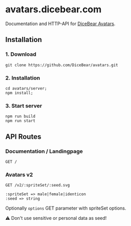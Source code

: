 # avatars.dicebear.com

Documentation and HTTP-API for [DiceBear Avatars](https://github.com/DiceBear/avatars).

## Installation

### 1. Download

```
git clone https://github.com/DiceBear/avatars.git
```

### 2. Installation

```
cd avatars/server;
npm install;
```

### 3. Start server

```
npm run build
npm run start
```

## API Routes

### Documentation / Landingpage

```
GET /
```

### Avatars v2

```
GET /v2/:spriteSet/:seed.svg
```

```
:spriteSet => male|female|identicon
:seed => string
```

Optionally `options` GET parameter with spriteSet options.

⚠️ Don't use sensitive or personal data as seed!
